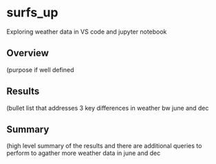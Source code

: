 # surfs_up
Exploring weather data in VS code and jupyter notebook

## Overview
(purpose if well defined
## Results
(bullet list that addresses 3 key differences in weather bw june and dec
## Summary
(high level summary of the results and there are additional queries to perform to agather more weather data in june and dec